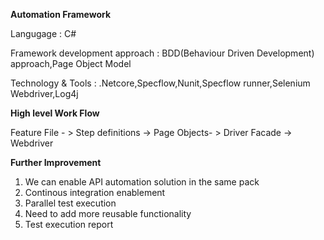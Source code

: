 **Automation Framework**

Langugage : C#

Framework development approach : BDD(Behaviour Driven Development) approach,Page Object Model

Technology & Tools : .Netcore,Specflow,Nunit,Specflow runner,Selenium Webdriver,Log4j

**High level Work Flow**

Feature File - > Step definitions -> Page Objects- > Driver Facade -> Webdriver

**Further Improvement**

1) We can enable API automation solution in the same pack
2) Continous integration enablement
3) Parallel test execution
4) Need to add more reusable functionality
5) Test execution report


